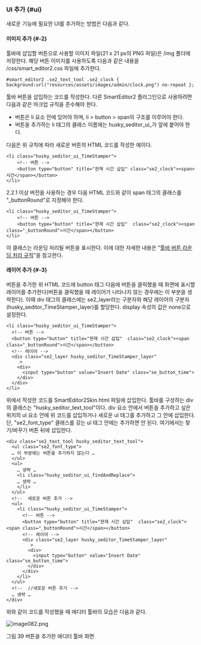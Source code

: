 ### UI 추가 {#ui}

새로운 기능에 필요한 UI를 추가하는 방법은 다음과 같다.

#### 이미지 추가 {#-2}

툴바에 삽입할 버튼으로 사용할 이미지 파일(21 x 21 px의 PNG 파일)은 /img 폴더에 저장한다. 해당 버튼 이미지를 사용하도록 다음과 같은 내용을 /css/smart_editor2.css 파일에 추가한다.
```
#smart_editor2 .se2_text_tool .se2_clock { background:url("resources/assets/images/admin/clock.png") no-repeat };
```

툴바 버튼을 삽입하는 코드를 작성한다. 다른 SmartEditor2 플러그인으로 사용하려면 다음과 같은 마크업 규칙을 준수해야 한다.

*   버튼은 li 요소 안에 있어야 하며, li &gt; button &gt; span의 구조를 이루어야 한다.
*   버튼을 추가하는 li 태그의 클래스 이름에는 husky_seditor_ui_가 앞에 붙어야 한다.

다음은 위 규칙에 따라 새로운 버튼의 HTML 코드를 작성한 예이다.
```
<li class="husky_seditor_ui_TimeStamper">
    <!-- 버튼 -->
    <button type="button" title="현재 시간 삽입" class="se2_clock"><span>시간</span></button>
</li>
```

2.2.1 이상 버전을 사용하는 경우 다음 HTML 코드와 같이 span 태그의 클래스를 &quot;_buttonRound&quot;로 지정해야 한다.
```
<li class="husky_seditor_ui_TimeStamper">
    <!-- 버튼 -->
    <button type="button" title="현재 시간 삽입"  class="se2_clock"><span class="_buttonRound">시간</span></button>
</li>
```

이 클래스는 라운딩 처리될 버튼을 표시한다. 이에 대한 자세한 내용은 &quot;[툴바 버튼 라운딩 처리 규칙](../buttons.md#-1)&quot;을 참고한다.

#### 레이어 추가 {#-3}

버튼을 추가한 위 HTML 코드에 button 태그 다음에 버튼을 클릭했을 때 화면에 표시할 레이어를 추가한다(버튼을 클릭했을 때 레이어가 나타나지 않는 경우에는 이 부분을 생략한다). 이때 div 태그의 클래스에는 se2_layer라는 구분자와 해당 레이어의 구분자(husky_seditor_TimeStamper_layer)를 할당한다. display 속성의 값은 none으로 설정한다.
```
<li class="husky_seditor_ui_TimeStamper">
  <!-- 버튼 -->
  <button type="button" title="현재 시간 삽입"  class="se2_clock"><span class="_buttonRound">시간</span></button>
  <!-- 레이어 -->
  <div class="se2_layer husky_seditor_TimeStamper_layer"
     >
    <div>
      <input type="button" value="Insert Date" class="se_button_time">
    </div>
  </div>
</li>
```

위에서 작성한 코드를 SmartEditor2Skin.html 파일에 삽입한다. 툴바를 구성하는 div의 클래스는 &quot;husky_seditor_text_tool&quot;이다. div 요소 안에서 버튼을 추가하고 싶은 위치의 ul 요소 안에 위 코드를 삽입하거나 새로운 ul 태그를 추가하고 그 안에 삽입한다. 단, &quot;se2_font_type&quot; 클래스를 갖는 ul 태그 안에는 추가하면 안 된다. 여기에서는 찾기/바꾸기 버튼 뒤에 삽입한다.
```
<div class="se2_text_tool husky_seditor_text_tool">
  <ul class="se2_font_type">
  … 이 부분에는 버튼을 추가하지 않는다 …
  </ul>
  <ul>
    … 생략 …
    <li class="husky_seditor_ui_findAndReplace">
    … 생략 …
    </li>
  </ul>
  <!--  새로운 버튼 추가 -->
  <ul>
    <li class="husky_seditor_ui_TimeStamper">
      <!-- 버튼 -->
      <button type="button" title="현재 시간 삽입"  class="se2_clock"><span class="_buttonRound">시간</span></button>
      <!-- 레이어 -->
      <div class="se2_layer husky_seditor_TimeStamper_layer"
         >
        <div>
          <input type="button" value="Insert Date" class="se_button_time">
        </div>
      </div>
    </li>
  </ul>
  <!--  //새로운 버튼 추가 -->
  … 생략 …
</div>
```

위와 같이 코드를 작성했을 때 에디터 툴바의 모습은 다음과 같다.

![image082.png](/assets/image082.png)

그림 39 버튼을 추가한 에디터 툴바 화면
